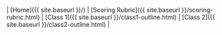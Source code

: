 | [Home]({{ site.baseurl }}/) | [Scoring Rubric]({{ site.baseurl }}/scoring-rubric.html) | [Class 1]({{ site.baseurl }}/class1-outline.html) | [Class 2]({{ site.baseurl }}/class2-outline.html) | 